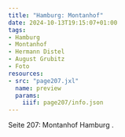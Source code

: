 ```yaml
---
title: "Hamburg: Montanhof"
date: 2024-10-13T19:15:07+01:00
tags:
- Hamburg
- Montanhof
- Hermann Distel
- August Grubitz
- Foto
resources:
- src: "page207.jxl"
  name: preview
  params:
    iiif: page207/info.json
---
```


Seite 207: Montanhof Hamburg .
<!--moere-->
